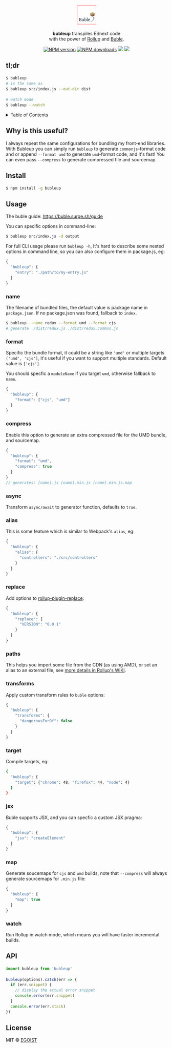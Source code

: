 <p align="center">
  <img src="./media/logo.png" width="60" /><br>
  <br><strong>bubleup</strong> transpiles ESnext code<br> with the power of <a href="https://github.com/rollup/rollup">Rollup</a> and <a href="https://gitlab.com/Rich-Harris/buble">Buble</a>.
</p>

<p align="center">
  <a href="https://npmjs.com/package/bubleup"><img src="https://img.shields.io/npm/v/bubleup.svg?style=flat-square" alt="NPM version"></a>
  <a href="https://npmjs.com/package/bubleup"><img src="https://img.shields.io/npm/dm/bubleup.svg?style=flat-square" alt="NPM downloads"></a>
  <a href="https://circleci.com/gh/egoist/bubleup/tree/master"><img src="https://img.shields.io/circleci/project/egoist/bubleup/master.svg?style=flat-square"></a>
  <a href="https://circleci.com/gh/egoist/bubleup/tree/master"><img src="https://img.shields.io/coveralls/egoist/bubleup/master.svg?style=flat-square"></a>
</p>

## tl;dr

```bash
$ bubleup
# is the same as
$ bubleup src/index.js --out-dir dist

# watch mode
$ bubleup --watch
```

<details><summary>Table of Contents</summary>

<!-- toc -->

- [Why is this useful?](#why-is-this-useful)
- [Install](#install)
- [Usage](#usage)
  * [name](#name)
  * [format](#format)
  * [compress](#compress)
  * [alias](#alias)
  * [paths](#paths)
  * [transforms](#transforms)
  * [target](#target)
  * [jsx](#jsx)
  * [map](#map)
  * [watch](#watch)
- [API](#api)
- [License](#license)

<!-- tocstop -->

</details>

## Why is this useful?

I always repeat the same configurations for bundling my front-end libraries. With Bubleup you can simply run `bubleup` to generate `commonjs`-format code and or append `--format umd` to generate `umd`-format code, and it's fast! You can even pass `--compress` to generate compressed file and sourcemap.

## Install

```bash
$ npm install -g bubleup
```

## Usage

The buble guide: https://buble.surge.sh/guide

You can specific options in command-line:

```bash
$ bubleup src/index.js -d output
```

For full CLI usage please run `bubleup -h`, It's hard to describe some nested options in command line, so you can also configure them in package.js, eg:

```js
{
  "bubleup": {
    "entry": "./path/to/my-entry.js"
  }
}
```

### name

The filename of bundled files, the default value is package name in `package.json`. If no package.json was found, fallback to `index`.

```bash
$ bubleup --name redux --format umd --format cjs
# generate ./dist/redux.js ./dist/redux.common.js
```

### format

Specific the bundle format, it could be a string like `'umd'` or multiple targets `['umd', 'cjs']`, it's useful if you want to support multiple standards. Default value is `['cjs']`.

You should specfic a `moduleName` if you target `umd`, otherwise fallback to `name`.

```js
{
  "bubleup": {
    "format": ["cjs", "umd"]
  }
}
```

### compress

Enable this option to generate an extra compressed file for the UMD bundle, and sourcemap.

```js
{
  "bubleup": {
    "format": "umd",
    "compress": true
  }
}
// generates: [name].js [name].min.js [name].min.js.map
```

### async

Transform `async/await` to generator function, defaults to `true`.

### alias

This is some feature which is similar to Webpack's `alias`, eg:

```js
{
  "bubleup": {
    "alias": {
      "controllers": "./src/controllers"
    }
  }
}
```

### replace

Add options to [rollup-plugin-replace](https://github.com/rollup/rollup-plugin-replace):

```js
{
  "bubleup": {
    "replace": {
      "VERSION": "0.0.1"
    }
  }
}
```

### paths

This helps you import some file from the CDN (as using AMD), or set an alias to an external file, see [more details in Rollup's WIKI](https://github.com/rollup/rollup/wiki/JavaScript-API#paths).

### transforms

Apply custom transform rules to `buble` options:

```js
{
  "bubleup": {
    "transforms": {
      "dangerousForOf": false
    }
  }
}

```

### target

Compile targets, eg:

```bash
{
  "bubleup": {
    "target": {"chrome": 48, "firefox": 44, "node": 4}
  }
}
```

### jsx

Buble supports JSX, and you can specfic a custom JSX pragma:

```js
{
  "bubleup": {
    "jsx": "createElement"
  }
}
```

### map

Generate soucemaps for `cjs` and `umd` builds, note that `--compress` will always generate sourcemaps for `.min.js` file:

```js
{
  "bubleup": {
    "map": true
  }
}
```

### watch

Run Rollup in watch mode, which means you will have faster incremental builds.

## API

```js
import bubleup from 'bubleup'

bubleup(options).catch(err => {
  if (err.snippet) {
    // display the actual error snippet
    console.error(err.snippet)
  }
  console.error(err.stack)
})
```

## License

MIT © [EGOIST](https://github.com/egoist)
